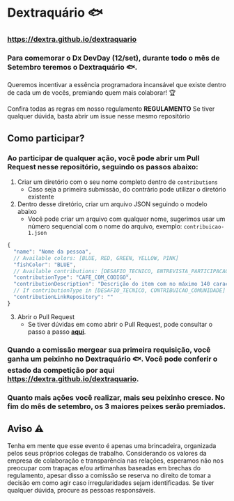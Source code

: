 # Dextraquário :fish:
### https://dextra.github.io/dextraquario

### Para comemorar o **Dx DevDay** (12/set), durante todo o mês de Setembro teremos o **Dextraquário** :fish:.

Queremos incentivar a essência programadora incansável que existe dentro de cada um de vocês, premiando quem mais colaborar! :trophy:

Confira todas as regras em nosso regulamento **REGULAMENTO**
Se tiver qualquer dúvida, basta abrir um issue nesse mesmo repositório

## Como participar? 
### Ao participar de qualquer ação, você pode abrir um Pull Request nesse repositório, seguindo os passos abaixo:

1. Criar um diretório  com o seu nome completo dentro de `contributions`
    - Caso seja a primeira submissão, do contrário pode utilizar o diretório existente
2. Dentro desse diretório, criar um arquivo JSON seguindo o modelo abaixo
    - Você pode criar um arquivo com qualquer nome, sugerimos usar um número sequencial com o nome do arquivo, exemplo: `contribuicao-1.json`

```javascript
{
  "name": "Nome da pessoa",	
  // Available colors: [BLUE, RED, GREEN, YELLOW, PINK]
  "fishColor": "BLUE", 
  // Available contributions: [DESAFIO_TECNICO, ENTREVISTA_PARTICIPACAO, ENTREVISTA_AVALIACAO_TESTE, CAFE_COM_CODIGO, CONTRIBUICAO_COMUNIDADE, ARTIGO_BLOG_DEXTRA]
  "contributionType": "CAFE_COM_CODIGO", 
  "contributionDescription": "Descrição do item com no máximo 140 caracteres",
  // If contributionType in [DESAFIO_TECNICO, CONTRIBUICAO_COMUNIDADE] 
  "contributionLinkRepository": "" 
}
```
3. Abrir o Pull Request 
    - Se tiver dúvidas em como abrir o Pull Request, pode consultar o passo a passo [**aqui**](https://docs.github.com/en/enterprise/2.15/user/articles/creating-a-pull-request-from-a-fork).


### Quando a comissão mergear sua primeira requisição, você ganha um peixinho no **Dextraquário** :fish:. Você pode conferir o estado da competição por aqui https://dextra.github.io/dextraquario.

### Quanto mais ações você realizar, mais seu peixinho cresce. No fim do mês de setembro, os 3 maiores peixes serão premiados.

## Aviso :warning:
Tenha em mente que esse evento é apenas uma brincadeira, organizada pelos seus próprios colegas de trabalho. Considerando os valores da empresa de colaboração e transparência nas relações, esperamos não nos preocupar com trapaças e/ou artimanhas baseadas em brechas do regulamento, apesar disso a comissão se reserva no direito de tomar a decisão em como agir caso irregularidades sejam identificadas. Se tiver qualquer dúvida, procure as pessoas responsáveis.
